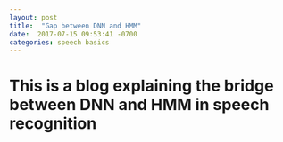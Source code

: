 ```yaml
---
layout: post
title:  "Gap between DNN and HMM"
date:  2017-07-15 09:53:41 -0700
categories: speech basics
---
```


# This is a blog explaining the bridge between DNN and HMM in speech recognition
